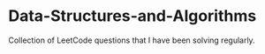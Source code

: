 # Data-Structures-and-Algorithms
Collection of LeetCode questions that I have been solving regularly.
